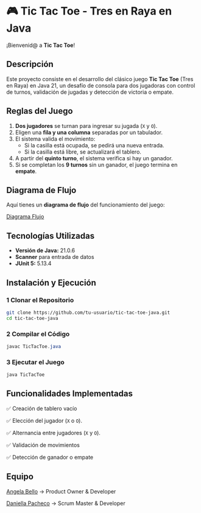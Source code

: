 # 🎮 Tic Tac Toe - Tres en Raya en Java

¡Bienvenid@ a **Tic Tac Toe**!

## Descripción

Este proyecto consiste en el desarrollo del clásico juego **Tic Tac Toe** (Tres en Raya) en Java 21, un desafío de consola para dos jugadoras con control de turnos, validación de jugadas y detección de victoria o empate.

## Reglas del Juego

1. **Dos jugadores** se turnan para ingresar su jugada (`X` y `O`).
2. Eligen una **fila y una columna** separadas por un tabulador.
3. El sistema valida el movimiento:
   - Si la casilla está ocupada, se pedirá una nueva entrada.
   - Si la casilla está libre, se actualizará el tablero.
4. A partir del **quinto turno**, el sistema verifica si hay un ganador.
5. Si se completan los **9 turnos** sin un ganador, el juego termina en **empate**.

## Diagrama de Flujo

Aquí tienes un **diagrama de flujo** del funcionamiento del juego:

[Diagrama Flujo](https://www.figma.com/design/GfNkxtpbtEDwALxkxmnRwz/Cruz-y-raya?node-id=0-1&p=f&t=cCWRPt9r5CkgvQZz-0)

## Tecnologías Utilizadas

- **Versión de Java:** 21.0.6
- **Scanner** para entrada de datos
- **JUnit 5:** 5.13.4

## Instalación y Ejecución

### 1 Clonar el Repositorio

```bash
git clone https://github.com/tu-usuario/tic-tac-toe-java.git
cd tic-tac-toe-java
```

### 2 Compilar el Código

```java
javac TicTacToe.java
```

### 3 Ejecutar el Juego

```java
java TicTacToe
```

## Funcionalidades Implementadas

✅  Creación de tablero vacío

✅  Elección del jugador (`X` o `O`).

✅  Alternancia entre jugadores (`X` y `O`).

✅  Validación de movimientos

✅  Detección de ganador o empate

## Equipo

[Angela Bello](https://github.com/AngelaBello-creator) → Product Owner & Developer

[Daniella Pacheco](https://github.com/DaniPacheco8) → Scrum Master & Developer
